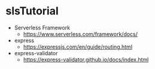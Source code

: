 # slsTutorial

- Serverless Framework
    - https://www.serverless.com/framework/docs/
- express
    - https://expressjs.com/en/guide/routing.html
- express-validator
    - https://express-validator.github.io/docs/index.html